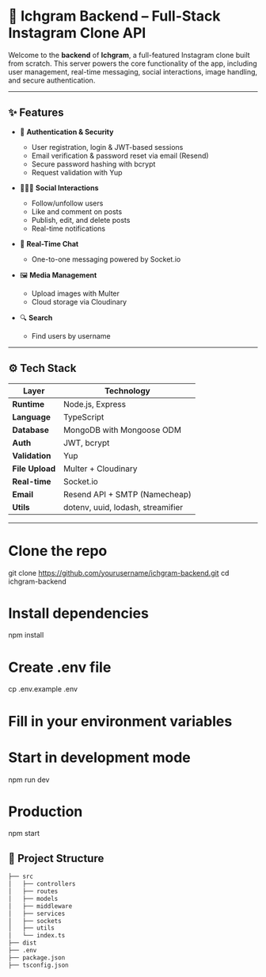 # 🚀 Ichgram Backend – Full-Stack Instagram Clone API

Welcome to the **backend** of **Ichgram**, a full-featured Instagram clone built from scratch. This server powers the core functionality of the app, including user management, real-time messaging, social interactions, image handling, and secure authentication.

---

## ✨ Features

- 🔐 **Authentication & Security**
  - User registration, login & JWT-based sessions
  - Email verification & password reset via email (Resend)
  - Secure password hashing with bcrypt
  - Request validation with Yup

- 🧑‍🤝‍🧑 **Social Interactions**
  - Follow/unfollow users
  - Like and comment on posts
  - Publish, edit, and delete posts
  - Real-time notifications

- 💬 **Real-Time Chat**
  - One-to-one messaging powered by Socket.io

- 🖼️ **Media Management**
  - Upload images with Multer
  - Cloud storage via Cloudinary

- 🔍 **Search**
  - Find users by username

---

## ⚙️ Tech Stack

| Layer           | Technology                        |
| --------------- | --------------------------------- |
| **Runtime**     | Node.js, Express                  |
| **Language**    | TypeScript                        |
| **Database**    | MongoDB with Mongoose ODM         |
| **Auth**        | JWT, bcrypt                       |
| **Validation**  | Yup                               |
| **File Upload** | Multer + Cloudinary               |
| **Real-time**   | Socket.io                         |
| **Email**       | Resend API + SMTP (Namecheap)     |
| **Utils**       | dotenv, uuid, lodash, streamifier |

---

# Clone the repo

git clone https://github.com/yourusername/ichgram-backend.git
cd ichgram-backend

# Install dependencies

npm install

# Create .env file

cp .env.example .env

# Fill in your environment variables

# Start in development mode

npm run dev

# Production

npm start

## 📁 Project Structure

```bash
├── src
│   ├── controllers
│   ├── routes
│   ├── models
│   ├── middleware
│   ├── services
│   ├── sockets
│   ├── utils
│   └── index.ts
├── dist
├── .env
├── package.json
├── tsconfig.json


```
